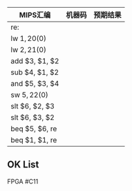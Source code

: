 
|MIPS汇编       | 机器码      | 预期结果        |
|---------------|-------------|-----------------|
|re:            |
|lw  $1, 20($0) |
|lw  $2, 21($0) |
|add $3, $1, $2 |
|sub $4, $1, $2 |
|and $5, $3, $4 |
|sw  $5, 22($0) |
|slt $6, $2, $3 |
|slt $6, $3, $2 |
|beq $5, $6, re |
|beq $1, $1, re |

## OK List

FPGA #C11